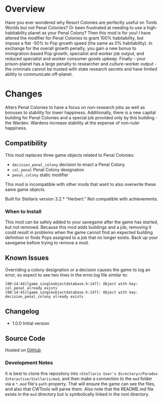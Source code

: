 # Overview

Have you ever wondered why Resort Colonies are perfectly useful on Tomb Worlds but not Penal Colonies?  Or been frustrated at needing to use a high-habitability planet as your Penal Colony?  Then this mod is for you!  I have altered the modifier for Penal Colonies to grant 100% habitability, but impose a flat -50% to Pop growth speed (the same as 0% habitability).  In exchange for the overall growth penalty, you gain a new bonus to immigration-based Pop growth, specialist and worker job output, and reduced specialist and worker consumer goods upkeep.  Finally - your prison-planet has a large penalty to researcher and culture-worker output - the criminals cannot be trusted with state research secrets and have limited ability to communicate off-planet.

# Changes

Alters Penal Colonies to have a focus on non-research jobs as well as bonuses to stability for _lower_ happiness.  Additionally, there is a new capital building for Penal Colonies and a special job provided only by this building - the Warden.  Wardens increase stability at the expense of non-ruler happiness.

## Compatibility

This mod replaces three game objects related to Penal Colonies:

* `decision_penal_colony` decision to enact a Penal Colony
* `col_penal` Penal Colony designation
* `penal_colony` static modifier

This mod is incompatible with other mods that want to also overwrite these same game objects.

Built for Stellaris version 3.2.\* "Herbert."  Not compatible with achievements.

### When to Install

This mod can be safely added to your savegame after the game has started, but not removed.  Because this mod adds buildings and a job, removing it could result in problems when the game cannot find an expected building definition or finds Pops assigned to a job that no longer exists.  Back up your savegame before trying to remove a mod.

## Known Issues

Overriding a colony designation or a decision causes the game to log an error, so expect to see two lines in the error.log file similar to:

```
[00:14:44][game_singleobjectdatabase.h:147]: Object with key: col_penal already exists
[00:14:45][game_singleobjectdatabase.h:147]: Object with key: decision_penal_colony already exists
```

## Changelog

* 1.0.0 Initial version

## Source Code

Hosted on [GitHub](https://github.com/corsairmarks/penal_colony_enhanced)

### Development Notes

It is best to clone this repository into `<Stellaris User's Directory>/Paradox Interactive/Stellaris/mod`, and then make a connection to the `mod` folder via a `*.mod` file's `path` property.  That will ensure the game can see the files, and also that CWTools will parse them.  Also note that the README.md file exists in the `mod` directory but is symbolically linked in the root directory.